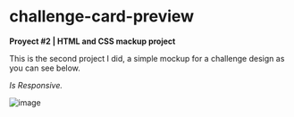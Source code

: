# challenge-card-preview
**Proyect #2 | HTML and CSS mackup project**

This is the second project I did, a simple mockup for a challenge design as you can see below.

*Is Responsive.*

![image](https://user-images.githubusercontent.com/107071776/181677709-081d61cf-529c-4613-b782-6db3a12a68a2.png)
